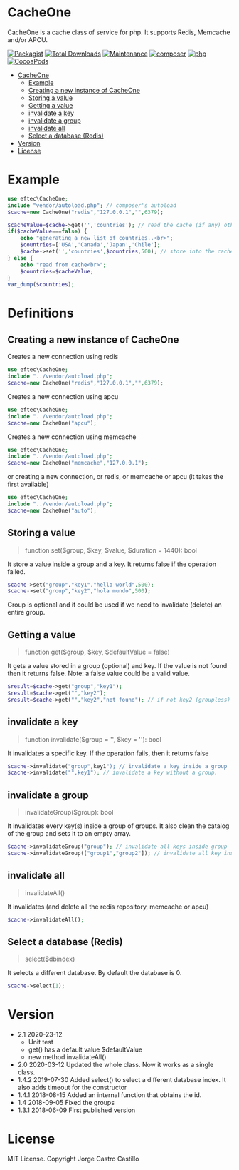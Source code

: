 # CacheOne
CacheOne is a cache class of service for php. It supports Redis, Memcache and/or APCU.

[![Packagist](https://img.shields.io/packagist/v/eftec/CacheOne.svg)](https://packagist.org/packages/eftec/CacheOne)
[![Total Downloads](https://poser.pugx.org/eftec/CacheOne/downloads)](https://packagist.org/packages/eftec/CacheOne)
[![Maintenance](https://img.shields.io/maintenance/yes/2020.svg)]()
[![composer](https://img.shields.io/badge/composer-%3E1.6-blue.svg)]()
[![php](https://img.shields.io/badge/php-7.x-green.svg)]()
[![CocoaPods](https://img.shields.io/badge/docs-70%25-yellow.svg)]()

- [CacheOne](#cacheone)
  * [Example](#example)
  * [Creating a new instance of CacheOne](#creating-a-new-instance-of-cacheone)
  * [Storing a value](#storing-a-value)
  * [Getting a value](#getting-a-value)
  * [invalidate a key](#invalidate-a-key)
  * [invalidate a group](#invalidate-a-group)
  * [invalidate all](#invalidate-all)
  * [Select a database (Redis)](#select-a-database--redis-)
- [Version](#version)
- [License](#license)



# Example

```php
use eftec\CacheOne;
include "vendor/autoload.php"; // composer's autoload
$cache=new CacheOne("redis","127.0.0.1","",6379);

$cacheValue=$cache->get('','countries'); // read the cache (if any) otherwise false
if($cacheValue===false) {
    echo "generating a new list of countries..<br>";
    $countries=['USA','Canada','Japan','Chile'];
    $cache->set('','countries',$countries,500); // store into the cache for 500 seconds.
} else {
    echo "read from cache<br>";
    $countries=$cacheValue;
}
var_dump($countries);
```

# Definitions


## Creating a new instance of CacheOne

Creates a new connection using redis

```php
use eftec\CacheOne;
include "../vendor/autoload.php";
$cache=new CacheOne("redis","127.0.0.1","",6379);
```

Creates a new connection using apcu

```php
use eftec\CacheOne;
include "../vendor/autoload.php";
$cache=new CacheOne("apcu");
```

Creates a new connection using memcache

```php
use eftec\CacheOne;
include "../vendor/autoload.php";
$cache=new CacheOne("memcache","127.0.0.1");
```

or creating a new connection, or redis, or memcache or apcu (it takes the first available)

```php
use eftec\CacheOne;
include "../vendor/autoload.php";
$cache=new CacheOne("auto");
```


## Storing a value

> function set($group, $key, $value, $duration = 1440): bool

It store a value inside a group and a key.
It returns false if the operation failed.

```php
$cache->set("group","key1","hello world",500);
$cache->set("group","key2","hola mundo",500);
```
Group is optional and it could be used if we need to invalidate (delete) an entire group.

## Getting a value

> function get($group, $key, $defaultValue = false)

It gets a value stored in a group (optional) and key. If the
value is not found then it returns false. Note: a false value could be a valid value.

```php
$result=$cache->get("group","key1");
$result=$cache->get("","key2");
$result=$cache->get("","key2","not found"); // if not key2 (groupless) then it returns not found 
```

## invalidate a key

> function invalidate($group = '', $key = ''): bool 

It invalidates a specific key. If the operation fails, then it returns false

```php
$cache->invalidate("group",key1"); // invalidate a key inside a group
$cache->invalidate("",key1"); // invalidate a key without a group.
```


## invalidate a group

> invalidateGroup($group): bool

It invalidates every key(s) inside a group of groups.  It also clean the catalog of the group and sets it to an empty array.

```php
$cache->invalidateGroup("group"); // invalidate all keys inside group
$cache->invalidateGroup(["group1","group2"]); // invalidate all key inside group1 and group2
```

## invalidate all

> invalidateAll()

It invalidates (and delete all the redis repository, memcache or apcu)

```php
$cache->invalidateAll(); 
```


## Select a database (Redis)

>  select($dbindex) 

It selects a different database. By default the database is 0.

```php
$cache->select(1);
```

# Version

- 2.1 2020-23-12
    * Unit test
    * get() has a default value $defaultValue
    * new method invalidateAll()
- 2.0 2020-03-12 Updated the whole class. Now it works as a single class.
- 1.4.2 2019-07-30 Added select() to select a different database index. It also adds timeout for the constructor
- 1.4.1 2018-08-15 Added an internal function that obtains the id.
- 1.4   2018-09-05 Fixed the groups
- 1.3.1 2018-06-09 First published version

# License

MIT License. Copyright Jorge Castro Castillo
